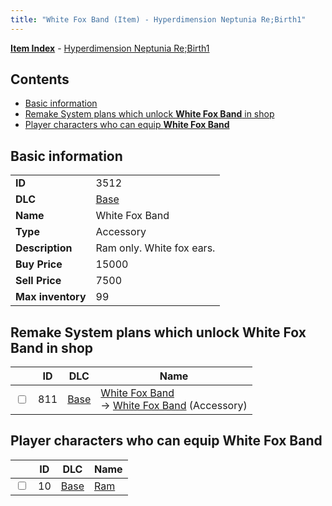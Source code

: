 ```yaml
---
title: "White Fox Band (Item) - Hyperdimension Neptunia Re;Birth1"
---
```


[**Item Index**](/neptunia/rb1/item/index.html) - [Hyperdimension Neptunia Re;Birth1](/neptunia/rb1)

## Contents

- [Basic information](#basic-information)
- [Remake System plans which unlock **White Fox Band** in shop](#remake-system-plans-which-unlock-white-fox-band-in-shop)
- [Player characters who can equip **White Fox Band**](#player-characters-who-can-equip-white-fox-band)

## Basic information

|   |   |
| -- | -- |
| **ID** | 3512 |
| **DLC** | [Base](/neptunia/rb1/dlc/1-base.html) |
| **Name** | White Fox Band |
| **Type** | Accessory |
| **Description** | Ram only. White fox ears. |
| **Buy Price** | 15000 |
| **Sell Price** | 7500 |
| **Max inventory** | 99 |


## Remake System plans which unlock **White Fox Band** in shop

|    | ID | DLC | Name |
| -- | -- | --- | ---- |
| <input type="checkbox" id="rb1-remake-1-811" class="trackbox" /> | 811 | [Base](/neptunia/rb1/dlc/1-base.html) | [White Fox Band](/neptunia/rb1/remake/1-811-white-fox-band.html)<br /> → [White Fox Band](/neptunia/rb1/item/1-3512-white-fox-band.html) (Accessory) |


## Player characters who can equip **White Fox Band**

|    | ID | DLC | Name |
| -- | -- | --- | ---- |
| <input type="checkbox" id="rb1-player-1-10" class="trackbox" /> | 10 | [Base](/neptunia/rb1/dlc/1-base.html) | [Ram](/neptunia/rb1/player/1-10-ram.html) |

